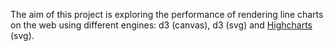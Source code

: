 The aim of this project is exploring the performance of rendering line charts
on the web using different engines: d3 (canvas), d3 (svg) and
[Highcharts](http://www.highcharts.com/products/highstock) (svg).
